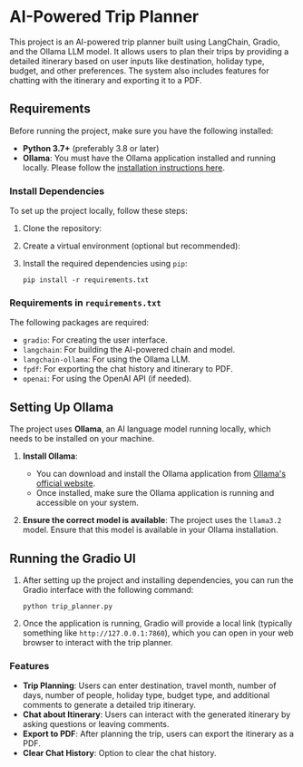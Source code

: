 
# AI-Powered Trip Planner

This project is an AI-powered trip planner built using LangChain, Gradio, and the Ollama LLM model. It allows users to plan their trips by providing a detailed itinerary based on user inputs like destination, holiday type, budget, and other preferences. The system also includes features for chatting with the itinerary and exporting it to a PDF.

## Requirements

Before running the project, make sure you have the following installed:

- **Python 3.7+** (preferably 3.8 or later)
- **Ollama**: You must have the Ollama application installed and running locally. Please follow the [installation instructions here](https://ollama.com/).

### Install Dependencies

To set up the project locally, follow these steps:

1. Clone the repository:


2. Create a virtual environment (optional but recommended):

3. Install the required dependencies using `pip`:

    ```
    pip install -r requirements.txt
    ```

### Requirements in `requirements.txt`

The following packages are required:

- `gradio`: For creating the user interface.
- `langchain`: For building the AI-powered chain and model.
- `langchain-ollama`: For using the Ollama LLM.
- `fpdf`: For exporting the chat history and itinerary to PDF.
- `openai`: For using the OpenAI API (if needed).

## Setting Up Ollama

The project uses **Ollama**, an AI language model running locally, which needs to be installed on your machine.

1. **Install Ollama**:
   - You can download and install the Ollama application from [Ollama's official website](https://ollama.com/).
   - Once installed, make sure the Ollama application is running and accessible on your system.

2. **Ensure the correct model is available**:
   The project uses the `llama3.2` model. Ensure that this model is available in your Ollama installation.

## Running the Gradio UI

1. After setting up the project and installing dependencies, you can run the Gradio interface with the following command:

    ```
    python trip_planner.py
    ```

2. Once the application is running, Gradio will provide a local link (typically something like `http://127.0.0.1:7860`), which you can open in your web browser to interact with the trip planner.

### Features

- **Trip Planning**: Users can enter destination, travel month, number of days, number of people, holiday type, budget type, and additional comments to generate a detailed trip itinerary.
- **Chat about Itinerary**: Users can interact with the generated itinerary by asking questions or leaving comments.
- **Export to PDF**: After planning the trip, users can export the itinerary as a PDF.
- **Clear Chat History**: Option to clear the chat history.

